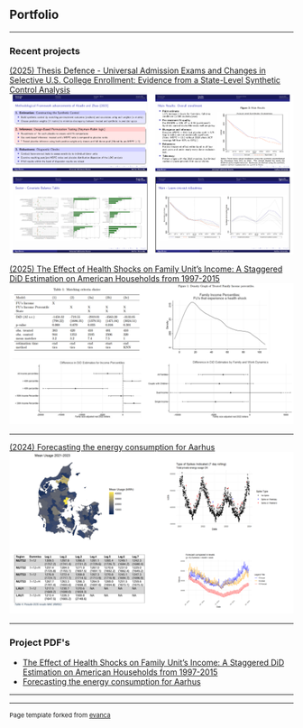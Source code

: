 ## Portfolio

---

### Recent projects 

 [(2025) Thesis Defence - Universal Admission Exams and Changes in Selective U.S. College Enrollment:
 Evidence from a State-Level Synthetic Control Analysis](/pdf/Master_Thesis_Presentation_Slides.pdf)
 <img src="images/Collage-MasterThesis.PNG?raw=true"/>

[(2025) The Effect of Health Shocks on Family Unit’s Income:
 A Staggered DiD Estimation on American
 Households from 1997-2015](/pdf/The_effect_of_Health_Shocks__on_Family_Unit_s_income__A_staggered_DiD_estimation_on_American_households_from_1997_2015_revised.pdf)
<img src="images/Collage-HealthShocks.PNG?raw=true"/>

---
[(2024) Forecasting the energy consumption for Aarhus](pdf/Forecast(P)EnergyAarhus.pdf)
<img src="images/Collage-Forecast.PNG?raw=true"/>

---

### Project PDF's

- [The Effect of Health Shocks on Family Unit’s Income:
 A Staggered DiD Estimation on American
 Households from 1997-2015](/pdf/The_effect_of_Health_Shocks__on_Family_Unit_s_income__A_staggered_DiD_estimation_on_American_households_from_1997_2015_revised.pdf)
- [Forecasting the energy consumption for Aarhus](pdf/Forecast(P)EnergyAarhus.pdf)

---




---
<p style="font-size:11px">Page template forked from <a href="https://github.com/evanca/quick-portfolio">evanca</a></p>
<!-- Remove above link if you don't want to attibute -->
